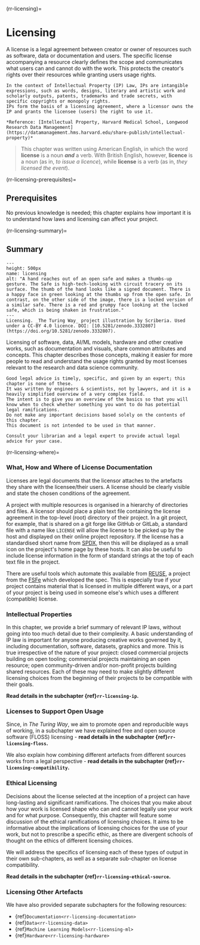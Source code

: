 (rr-licensing)=
# Licensing

A license is a legal agreement between creator or owner of resources such as software, data or documentation and users.
The specific license accompanying a resource clearly defines the scope and communicates what users can and cannot do with the work. This protects the creator's rights over their resources while granting users usage rights.

```{note}
In the context of Intellectual Property (IP) Law, IPs are intangible expressions, such as words, designs, literary and artistic work and scholarly outputs, patents, trademarks and trade secrets, with specific copyrights or monopoly rights.
IPs form the basis of a licensing agreement, where a licensor owns the IP and grants the licensee (users) the right to use it. 

*Reference: [Intellectual Property, Harvard Medical School, Longwood Research Data Management](https://datamanagement.hms.harvard.edu/share-publish/intellectual-property)*
```

> This chapter was written using American English, in which the word **license** is a noun **_and_** a verb.
> With British English, however, **licence** is a noun (as in, _to issue a licence_), while **license** is a verb (as in, _they licensed the event_).

(rr-licensing-prerequisites)=
## Prerequisites

No previous knowledge is needed; this chapter explains how important it is to understand how laws and licensing can affect your project.

(rr-licensing-summary)=
## Summary

```{figure} ../../figures/licensing.*
---
height: 500px
name: licensing
alt: "A hand reaches out of an open safe and makes a thumbs-up gesture. The Safe is high-tech-looking with circuit tracery on its surface. The thumb of the hand looks like a signed document. There is a happy face in green looking at the thumbs up from the open safe. In contrast, on the other side of the image, there is a locked version of a similar safe. There is a red and grumpy face looking at the locked safe, which is being shaken in frustration."
---
Licensing. _The Turing Way_ project illustration by Scriberia. Used under a CC-BY 4.0 licence. DOI: [10.5281/zenodo.3332807](https://doi.org/10.5281/zenodo.3332807).
```

Licensing of software, data, AI/ML models, hardware and other creative works, such as documentation and visuals, share common attributes and concepts.
This chapter describes those concepts, making it easier for more people to read and understand the usage rights granted by most licenses relevant to the research and data science community.

```{caution}
Good legal advice is timely, specific, and given by an expert; this chapter is none of these.
It was written by engineers & scientists, not by lawyers, and it is a heavily simplified overview of a very complex field.
The intent is to give you an overview of the basics so that you will know when to check whether something you want to do has potential legal ramifications.
Do not make any important decisions based solely on the contents of this chapter.
This document is not intended to be used in that manner.

Consult your librarian and a legal expert to provide actual legal advice for your case.
```

(rr-licensing-where)=
### What, How and Where of License Documentation

Licenses are legal documents that the licensor attaches to the artefacts they share with the licensee/their users.
A license should be clearly visible and state the chosen conditions of the agreement.

A project with multiple resources is organised in a hierarchy of directories and files. 
A licensor should place a plain text file containing the license agreement in the top-level (root) directory of their project.
In a git project, for example, that is shared on a git forge like GitHub or GitLab, a standard file with a name like `LICENSE` will allow the license to be picked up by the host and displayed on their online project repository.
If the license has a standardised short name from [SPDX](https://spdx.org/licenses/), then this will be displayed as a small icon on the project's home page by these hosts.
It can also be useful to include license information in the form of standard strings at the top of each text file in the project.

There are useful tools which automate this available from [REUSE](https://reuse.software/), a project from the [FSFe](https://fsfe.org/) which developed the spec.
This is especially true if your project contains material that is licensed in multiple different ways, or a part of your project is being used in someone else's which uses a different (compatible) license.

### Intellectual Properties

In this chapter, we provide a brief summary of relevant IP laws, without going into too much detail due to their complexity.
A basic understanding of IP law is important for anyone producing creative works governed by it, including documentation, software, datasets, graphics and more.
This is true irrespective of the nature of your project: closed commercial projects building on open tooling; commercial projects maintaining an open resource; open community-driven and/or non-profit projects building shared resources.
Each of these may need to make slightly different licensing choices from the beginning of their projects to be compatible with their goals.

**Read details in the subchapter {ref}`rr-licensing-ip`.**

### Licenses to Support Open Usage

Since, in *The Turing Way*, we aim to promote open and reproducible ways of working, in a subchapter we have explained free and open source software (FLOSS) licensing - **read details in the subchapter {ref}`rr-licensing-floss`.**

We also explain how combining different artefacts from different sources works from a legal perspective  - **read details in the subchapter {ref}`rr-licensing-compatibility`.**

### Ethical Licensing

Decisions about the license selected at the inception of a project can have long-lasting and significant ramifications.
The choices that you make about how your work is licensed shape who can and cannot legally use your work and for what purpose.
Consequently, this chapter will feature some discussion of the ethical ramifications of licensing choices.
It aims to be informative about the implications of licensing choices for the use of your work, but not to prescribe a specific ethic, as there are divergent schools of thought on the ethics of different licensing choices.

We will address the specifics of licensing each of these types of output in their own sub-chapters, as well as a separate sub-chapter on license compatibility.

**Read details in the subchapter {ref}`rr-licensing-ethical-source`.**

### Licensing Other Artefacts

We have also provided separate subchapters for the following resources:

- {ref}`Documentation<rr-licensing-documentation>`
- {ref}`Data<rr-licensing-data>`
- {ref}`Machine Learning Models<rr-licensing-ml>`
- {ref}`Hardware<rr-licensing-hardware>`
